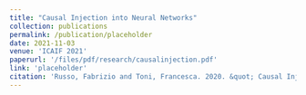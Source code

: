 ```yaml
---
title: "Causal Injection into Neural Networks"
collection: publications
permalink: /publication/placeholder
date: 2021-11-03
venue: 'ICAIF 2021'
paperurl: '/files/pdf/research/causalinjection.pdf'
link: 'placeholder'
citation: 'Russo, Fabrizio and Toni, Francesca. 2020. &quot; Causal Injection into Neural Networks.&quot; <i>ICAIF 2021</i>'
---
```

